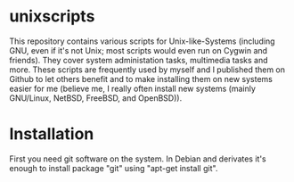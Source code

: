 # unixscripts

This repository contains various scripts for Unix-like-Systems (including GNU, even if it's not Unix; most scripts would even run on Cygwin and friends). They cover system administation tasks, multimedia tasks and more. These scripts are frequently used by myself and I published them on Github to let others benefit and to make installing them on new systems easier for me (believe me, I really often install new systems (mainly GNU/Linux, NetBSD, FreeBSD, and OpenBSD)).

# Installation #

First you need git software on the system. In Debian and derivates it's enough to install package "git" using "apt-get install git".

